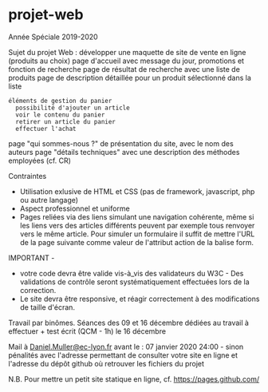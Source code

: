 # projet-web

Année Spéciale 2019-2020

Sujet du projet Web :
  développer une maquette de site de vente en ligne (produits au choix)
    page d'accueil avec message du jour, promotions et fonction de recherche
    page de résultat de recherche avec une liste de produits
    page de description détaillée pour un produit sélectionné dans la liste

    éléments de gestion du panier
      possibilité d'ajouter un article
      voir le contenu du panier
      retirer un article du panier
      effectuer l'achat

  page "qui sommes-nous ?" de présentation du site, avec le nom des auteurs
  page "détails techniques" avec une description des méthodes employées (cf. CR)


Contraintes
  - Utilisation exlusive de HTML et CSS (pas de framework, javascript, php ou autre langage)
  - Aspect professionnel et uniforme
  - Pages reliées via des liens simulant une navigation cohérente, même si les liens vers
    des articles différents peuvent par exemple tous renvoyer vers le même article.
    Pour simuler un formulaire il suffit de mettre l'URL de la page suivante comme
    valeur de l'attribut action de la balise form.


IMPORTANT -
  - votre code devra être valide vis-à_vis des validateurs du W3C -
    Des validations de contrôle seront systématiquement effectuées lors de la correction.
  - Le site devra être responsive, et réagir correctement à des modifications de
    taille d'écran.

Travail par binômes.
  Séances des 09 et 16 décembre dédiées au travail à effectuer
    + test écrit (QCM - 1h) le 16 décembre

  Mail à Daniel.Muller@ec-lyon.fr avant le : 07 janvier 2020 24:00 - sinon pénalités
  avec l'adresse permettant de consulter votre site en ligne
  et l'adresse du dépôt github où retrouver les fichiers du projet

N.B. Pour mettre un petit site statique en ligne, cf. https://pages.github.com/ 
